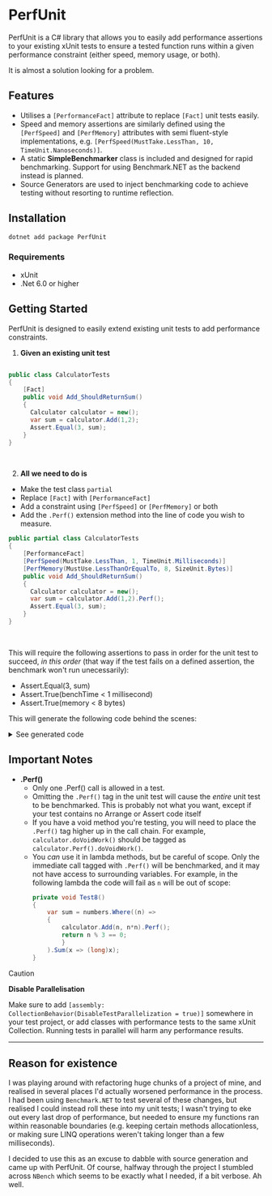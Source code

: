 # PerfUnit

PerfUnit is a C# library that allows you to easily add performance assertions to your existing xUnit tests to ensure a tested function runs within a given performance constraint (either speed, memory usage, or both). 

It is almost a solution looking for a problem. 

## Features
- Utilises a `[PerformanceFact]` attribute to replace `[Fact]` unit tests easily.
- Speed and memory assertions are similarly defined using the `[PerfSpeed]` and `[PerfMemory]` attributes with semi fluent-style implementations, e.g. `[PerfSpeed(MustTake.LessThan, 10, TimeUnit.Nanoseconds)]`. 
- A static **SimpleBenchmarker** class is included and designed for rapid benchmarking. Support for using Benchmark.NET as the backend instead is planned.
- Source Generators are used to inject benchmarking code to achieve testing without resorting to runtime reflection.


## Installation

`dotnet add package PerfUnit`

### Requirements
- xUnit
- .Net 6.0 or higher


## Getting Started
PerfUnit is designed to easily extend existing unit tests to add performance constraints.

1. **Given an existing unit test**
```csharp

public class CalculatorTests
{
    [Fact]
    public void Add_ShouldReturnSum()
    {
      Calculator calculator = new();
      var sum = calculator.Add(1,2);
      Assert.Equal(3, sum);
    }
}
```

&nbsp;

2. **All we need to do is**
- Make the test class `partial`
- Replace `[Fact]` with `[PerformanceFact]`
- Add a constraint using `[PerfSpeed]` or `[PerfMemory]` or both
- Add the `.Perf()` extension method into the line of code you wish to measure.

```csharp
public partial class CalculatorTests
{
    [PerformanceFact]
    [PerfSpeed(MustTake.LessThan, 1, TimeUnit.Milliseconds)]
    [PerfMemory(MustUse.LessThanOrEqualTo, 8, SizeUnit.Bytes)]
    public void Add_ShouldReturnSum()
    {
      Calculator calculator = new();
      var sum = calculator.Add(1,2).Perf();
      Assert.Equal(3, sum);
    }
}
```

&nbsp;


This will require the following assertions to pass in order for the unit test to succeed, _in this order_ (that way if the test fails on a defined assertion, the benchmark won't run unecessarily):
 - Assert.Equal(3, sum)
 - Assert.True(benchTime < 1 millisecond)
 - Assert.True(memory < 8 bytes)

This will generate the following code behind the scenes:

<details>
  <summary>See generated code</summary>
  
```csharp
public partial class CalculatorTests
{
    [Fact(DisplayName = "Add_ShouldReturnSum")]
    public void Add_ShouldReturnSum_g()
    {
      Calculator calculator = new();
      var sum = calculator.Add(1,2);
      Assert.Equal(3, sum);

      var (benchTime, memory) = SimpleBenchmarker.Run(() =>
        {
          var _dis_ = calculator.Add(1, 2);
        }, 
        new BenchmarkConfig() {ExpectedMaxMemoryBytes = 8, ExpectedMaxTimeMs = 1}
      );

      Assert.True(benchTime < 1000000, $"Expected execution to take < 1.00 ms, but took {Format.FormatTime(benchTime, true)}");
      Assert.True(memory < 8, $"Expected execution to use < 8 bytes, but took {Format.FormatMemory(memory, true)}");

    }
}
```
  
</details>

## Important Notes
- **.Perf()**
  - Only one .Perf() call is allowed in a test. 
  - Omitting the `.Perf()` tag in the unit test will cause the _entire_ unit test to be benchmarked. This is probably not what you want, except if your test contains no Arrange or Assert code itself
  - If you have a void method you're testing, you will need to place the `.Perf()` tag higher up in the call chain. For example, `calculator.doVoidWork()` should be tagged as `calculator.Perf().doVoidWork()`.   
  - You _can_ use it in lambda methods, but be careful of scope. Only the immediate call tagged with `.Perf()` will be benchmarked, and it may not have access to surrounding variables. For example, in the following lambda the code will fail as `n` will be out of scope:
    ```csharp
    private void Test8()
    {
        var sum = numbers.Where((n) =>
        {
            calculator.Add(n, n*n).Perf();
            return n % 3 == 0;
            }
        ).Sum(x => (long)x);
    }
    ```
> [!CAUTION]
> **Disable Parallelisation**
> 
> Make sure to add `[assembly: CollectionBehavior(DisableTestParallelization = true)]` somewhere in your test project, or add classes with performance tests to the same xUnit Collection. Running tests in parallel will harm any performance results.

---

## Reason for existence
I was playing around with refactoring huge chunks of a project of mine, and realised in several places I'd actually worsened performance in the process. I had been using `Benchmark.NET` to test several of these changes, but realised I could instead roll these into my unit tests; I wasn't trying to eke out every last drop of performance, but needed to ensure my functions ran within reasonable boundaries (e.g. keeping certain methods allocationless, or making sure LINQ operations weren't taking longer than a few milliseconds). 

I decided to use this as an excuse to dabble with source generation and came up with PerfUnit. 
Of course, halfway through the project I stumbled across `NBench` which seems to be exactly what I needed, if a bit verbose. Ah well. 

